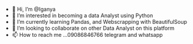 - 👋 Hi, I’m @Iganya
- 👀 I’m interested in becoming a data Analyst using Python
- 🌱 I’m currently learning Pandas, and Webscrapping with BeautifulSoup
- 💞️ I’m looking to collaborate on other Data Analyst on this platform
- 📫 How to reach me ...09086846766 telegram and whatsapp

<!---
Iganya/Iganya is a ✨ special ✨ repository because its `README.md` (this file) appears on your GitHub profile.
You can click the Preview link to take a look at your changes.
--->

